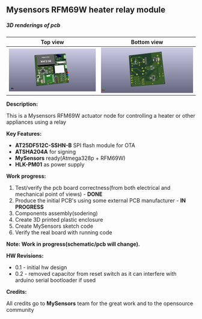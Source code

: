 ## Mysensors RFM69W heater relay module


##### 3D renderings of pcb

Top view | Bottom view
------------ | -------------
![Alt text](3d/renderings/heater_node_top.png?raw=true "top view") | ![Alt text](3d/renderings/heater_node_bottom.png?raw=true "bottom view")



**Description:**

This is a Mysensors RFM69W actuator node for controlling a heater or other appliances using a relay

**Key Features:**

 - **AT25DF512C-SSHN-B** SPI flash module for OTA
 - **ATSHA204A** for signing
 - **MySensors** ready(Atmega328p + RFM69W)
 - **HLK-PM01** as power supply

**Work progress:**

1. Test/verify the pcb board correctness(from both electrical and mechanical point of views) - **DONE**
2. Produce the initial PCB's using some external PCB manufacturer - **IN PROGRESS**
3. Components assembly(sodering)
4. Create 3D printed plastic enclosure
5. Create MySensors sketch code
6. Verify the real board with running code

**Note: Work in progress(schematic/pcb will change).**

**HW Revisions:**
 - 0.1 - initial hw design
 - 0.2 - removed capacitor from reset switch as it can interfere with arduino serial bootloader if used

**Credits:**
  
  All credits go to **MySensors** team for the great work and to the opensource community
